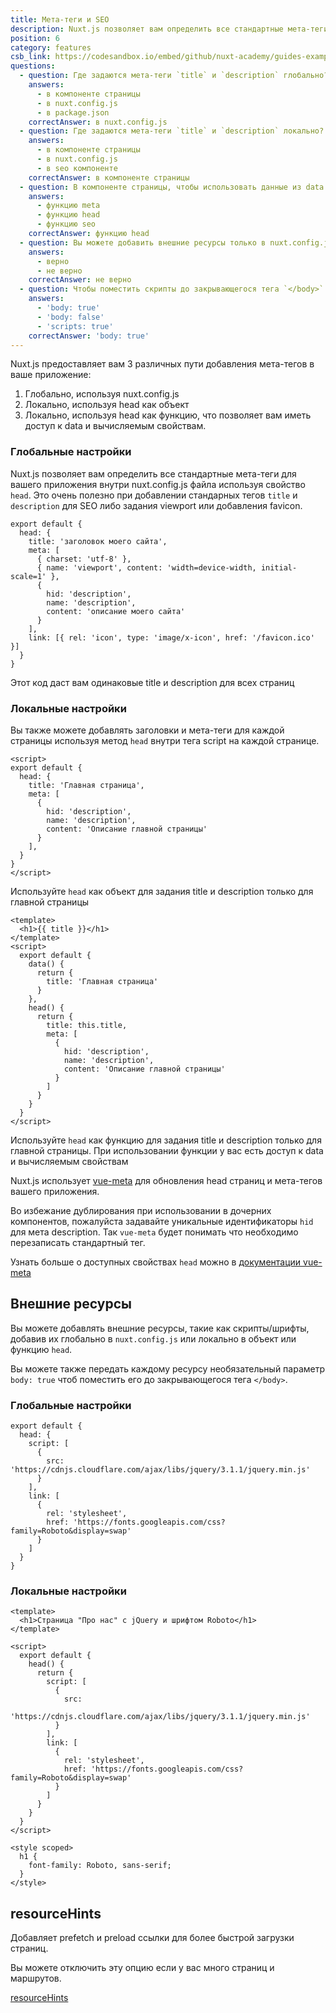 ```yaml
---
title: Мета-теги и SEO
description: Nuxt.js позволяет вам определить все стандартные мета-теги для вашего приложения внутри nuxt.config.js файла используя свойство `head`. Это очень полезно при добавлении стандарных тегов `title` и `description` для SEO либо задания `viewport` или добавления `favicon`.
position: 6
category: features
csb_link: https://codesandbox.io/embed/github/nuxt-academy/guides-examples/tree/master/03_features/06_meta_tags_seo?fontsize=14&hidenavigation=1&theme=dark
questions:
  - question: Где задаются мета-теги `title` и `description` глобально?
    answers:
      - в компоненте страницы
      - в nuxt.config.js
      - в package.json
    correctAnswer: в nuxt.config.js
  - question: Где задаются мета-теги `title` и `description` локально?
    answers:
      - в компоненте страницы
      - в nuxt.config.js
      - в seo компоненте
    correctAnswer: в компоненте страницы
  - question: В компоненте страницы, чтобы использовать данные из data в ваших `title` и `description` вам необходимо использовать
    answers:
      - функцию meta
      - функцию head 
      - функцию seo
    correctAnswer: функцию head
  - question: Вы можете добавить внешние ресурсы только в nuxt.config.js
    answers:
      - верно
      - не верно
    correctAnswer: не верно
  - question: Чтобы поместить скрипты до закрывающегося тега `</body>` необходимо использовать
    answers:
      - 'body: true'
      - 'body: false'
      - 'scripts: true'
    correctAnswer: 'body: true'
---
```


Nuxt.js предоставляет вам 3 различных пути добавления мета-тегов в ваше приложение:

1. Глобально, используя nuxt.config.js
2. Локально, используя head как объект
3. Локально, используя head как функцию, что позволяет вам иметь доступ к data и вычисляемым свойствам.

### Глобальные настройки

Nuxt.js позволяет вам определить все стандартные мета-теги для вашего приложения внутри nuxt.config.js файла используя свойство `head`. Это очень полезно при добавлении стандарных тегов `title` и `description` для SEO либо задания viewport или добавления favicon.

```js{}[nuxt.config.js]
export default {
  head: {
    title: 'заголовок моего сайта',
    meta: [
      { charset: 'utf-8' },
      { name: 'viewport', content: 'width=device-width, initial-scale=1' },
      {
        hid: 'description',
        name: 'description',
        content: 'описание моего сайта'
      }
    ],
    link: [{ rel: 'icon', type: 'image/x-icon', href: '/favicon.ico' }]
  }
}
```

<base-alert type="info">

Этот код даст вам одинаковые title и description для всех страниц

</base-alert>

### Локальные настройки

Вы также можете добавлять заголовки и мета-теги для каждой страницы используя метод `head` внутри тега script на каждой странице.

```js{}[pages/index.vue]
<script>
export default {
  head: {
    title: 'Главная страница',
    meta: [
      {
        hid: 'description',
        name: 'description',
        content: 'Описание главной страницы'
      }
    ],
  }
}
</script>
```

<base-alert type="info">

Используйте `head` как объект для задания title и description только для главной страницы

</base-alert>

```html{}[pages/index.vue]
<template>
  <h1>{{ title }}</h1>
</template>
<script>
  export default {
    data() {
      return {
        title: 'Главная страница'
      }
    },
    head() {
      return {
        title: this.title,
        meta: [
          {
            hid: 'description',
            name: 'description',
            content: 'Описание главной страницы'
          }
        ]
      }
    }
  }
</script>
```

<base-alert type="info">

Используйте `head` как функцию для задания title и description только для главной страницы. При использовании функции у вас есть доступ к data и вычисляемым свойствам 

</base-alert>

Nuxt.js использует [vue-meta](https://vue-meta.nuxtjs.org/) для обновления head страниц и мета-тегов вашего приложения.

<base-alert>

Во избежание дублирования при использовании в дочерних компонентов, пожалуйста задавайте уникальные идентификаторы `hid` для мета description. Так `vue-meta` будет понимать что необходимо перезаписать стандартный тег.

</base-alert>

<base-alert type="next">

Узнать больше о доступных свойствах `head` можно в [документации vue-meta](https://vue-meta.nuxtjs.org/api/#metainfo-properties)

</base-alert>

## Внешние ресурсы

Вы можете добавлять внешние ресурсы, такие как скрипты/шрифты, добавив их глобально в `nuxt.config.js` или локально в объект или функцию `head`.

<base-alert type="info">

Вы можете также передать каждому ресурсу необязательный параметр `body: true` чтоб поместить его до закрывающегося тега `</body>`.

</base-alert>

### Глобальные настройки

```js{}[nuxt.config.js]
export default {
  head: {
    script: [
      {
        src: 'https://cdnjs.cloudflare.com/ajax/libs/jquery/3.1.1/jquery.min.js'
      }
    ],
    link: [
      {
        rel: 'stylesheet',
        href: 'https://fonts.googleapis.com/css?family=Roboto&display=swap'
      }
    ]
  }
}
```

### Локальные настройки

```html{}[pages/index.vue]
<template>
  <h1>Страница "Про нас" с jQuery и шрифтом Roboto</h1>
</template>

<script>
  export default {
    head() {
      return {
        script: [
          {
            src:
              'https://cdnjs.cloudflare.com/ajax/libs/jquery/3.1.1/jquery.min.js'
          }
        ],
        link: [
          {
            rel: 'stylesheet',
            href: 'https://fonts.googleapis.com/css?family=Roboto&display=swap'
          }
        ]
      }
    }
  }
</script>

<style scoped>
  h1 {
    font-family: Roboto, sans-serif;
  }
</style>
```

## resourceHints


Добавляет prefetch и preload ссылки для более быстрой загрузки страниц.

Вы можете отключить эту опцию если у вас много страниц и маршрутов.

<base-alert type="next">

[resourceHints](/docs/2.x/configuration-glossary/configuration-render#resourcehints)

</base-alert>

<quiz :questions="questions"></quiz>
